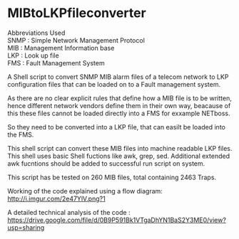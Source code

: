 # MIBtoLKPfileconverter

Abbreviations Used               
SNMP : Simple Network Management Protocol             
MIB : Management Information base             
LKP : Look up file               
FMS : Fault Management System             

A Shell script to convert SNMP MIB alarm files of a telecom network to LKP configuration files that can be loaded on to a Fault management system. 

As there are no clear explicit rules that define how a MIB file is to be written, hence different network vendors define them in their own way, beacause of this these files cannot be loaded directly into a FMS for exxample NETboss.

So they need to be converted into a LKP file, that can easilt be loaded into the FMS.

This shell script can convert these MIB files into machine readable LKP files. This shell uses basic Shell fuctions like awk, grep, sed. Additional extended awk fucntions should be added to successful run script on system.

This script has be tested on 260 MIB files, total containing 2463 Traps.

Working of the code explained using a flow diagram:
http://i.imgur.com/2e47YlV.png?1

A detailed technical analysis of the code : 
https://drive.google.com/file/d/0B9P591Bk1VTgaDhYN1BaS2Y3ME0/view?usp=sharing
